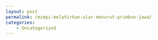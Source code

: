 ```yaml
---
layout: post
permalink: /mimpi-melahirkan-ular-menurut-primbon-jawa/
categories:
    - Uncategorized
---
```


